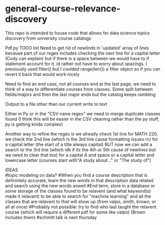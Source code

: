 # general-course-relevance-discovery
This repo is intended to house code that allows for data science topics discovery from university course catalogs

Pdf.py TODO list
  Need to get rid of newlinds in 'updated' array of lines because part of our regex includes checking the next line for a capital letter (Cody can explain) but if there is a space between we would have to if statement account for it, id rather not have to worry about spacings. I previously used filter() but I coulded range(len()) a filter object so if you can revert it back that would work nicely

  Need to find an end case, not all courses end at the last page, we need to think of a way to differentiate courses from classes. Some split between fields/majors and then the last major ends but the catalog keeps rambling

  Output to a file other than our current write to text

  Either in Py or in the "CSV naive regex" we need to merge duplicate classes found (I think this will be easier in the CSV cleaning rather than the py stuff, py is getting kinda complex)

  Another way to refine the regex is we already check 1st line for MATH 220, we check the 2nd line (which is the 3rd line cause formatting issues rn) for a capital letter (the start of a title always capital)
  BUT now we can add a search to the 3rd line (which idk if its the 4th or 5th cause of newlines but we need to clear that too) for a capital A and space or a capital letter and lowercase letter (courses start with"A study about..." or "The study of")

IDEAS  
  #topic modeling on data?
  #When you find a course description that is definintely accurate, learn the new words in that description data related and search using the new words aswell
  #End term, store in a database or some storage of the classes found to be relavent (and what keyword(s) made it relavant) to be able to search for "machine learning" and all the classes that are relavant to that will show up (from valpo, smith, brown, or all at once)
  #Probably not possible: try to find who last taught the relavent course (which will require a different pdf for some like valpo) (Brown includes them)
  #schmitt talk is next thursday
